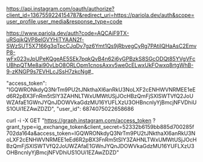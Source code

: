 https://api.instagram.com/oauth/authorize?client_id=1367559224154787&redirect_uri=https://pariola.dev/auth&scope=user_profile,user_media&response_type=code

<!-- new -->

https://www.pariola.dev/auth?code=AQCAiF9TX-uRSqjkQVP8elGVYHiTYAAN2f-SWzSUT5X7166g3qTpcCJqDv7gz6Ymt1Qs9jRbvegCyRg7PAtiIQHaAsC2EmvP8-wFx023vJpUPeKQgeAE5SEk7pqkQvB4n62i6yGPBzkS8SGcODQt85YVgVFcUBhpQTMe8ai90vLbO8ORLOpm1cnosAxxv5we0cELwxUkFOwxq8rtgWhB-9-zKNGP9s7EVHLcJSsH7zkcNg#_

"access_token": "IGQWRONkdyQ3NrTm9PU2tJNkthaXl6anRkU3NoLXF2cENHWVNRMEE1eEd6R2pBX3FnRm5tSlY3ZAHNLTWxUMWtUSjJOcHBzQmFjSXlSWTVfQ2JoUWZAfaE1GWnJYQnJDOWVkaGdzMU16YUFLXzU3OHBncnlyYjBmcjNFVDhiUS1OUi1EZAwZDZD",
"user_id": 6874075022658686

curl -i -X GET "https://graph.instagram.com/access_token
?grant_type=ig_exchange_token&client_secret=52332b6159bb885d700285f702da164a&access_token=IGQWRONkdyQ3NrTm9PU2tJNkthaXl6anRkU3NoLXF2cENHWVNRMEE1eEd6R2pBX3FnRm5tSlY3ZAHNLTWxUMWtUSjJOcHBzQmFjSXlSWTVfQ2JoUWZAfaE1GWnJYQnJDOWVkaGdzMU16YUFLXzU3OHBncnlyYjBmcjNFVDhiUS1OUi1EZAwZDZD"
